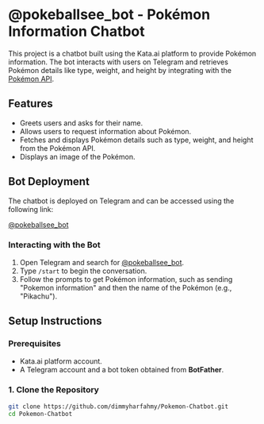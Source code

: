 # @pokeballsee_bot - Pokémon Information Chatbot

This project is a chatbot built using the Kata.ai platform to provide Pokémon information. The bot interacts with users on Telegram and retrieves Pokémon details like type, weight, and height by integrating with the [Pokémon API](https://pokeapi.co/).

## Features

- Greets users and asks for their name.
- Allows users to request information about Pokémon.
- Fetches and displays Pokémon details such as type, weight, and height from the Pokémon API.
- Displays an image of the Pokémon.

## Bot Deployment

The chatbot is deployed on Telegram and can be accessed using the following link:

[@pokeballsee_bot](https://t.me/pokeballsee_bot)

### Interacting with the Bot

1. Open Telegram and search for [@pokeballsee_bot](https://t.me/pokeballsee_bot).
2. Type `/start` to begin the conversation.
3. Follow the prompts to get Pokémon information, such as sending "Pokemon information" and then the name of the Pokémon (e.g., "Pikachu").

## Setup Instructions

### Prerequisites
- Kata.ai platform account.
- A Telegram account and a bot token obtained from **BotFather**.

### 1. Clone the Repository

```bash
git clone https://github.com/dimmyharfahmy/Pokemon-Chatbot.git
cd Pokemon-Chatbot
